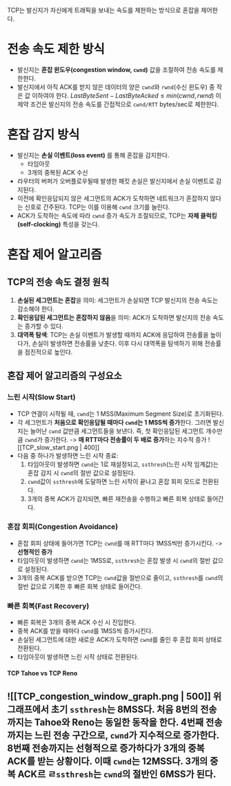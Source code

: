 TCP는 발신지가 자신에게 트래픽을 보내는 속도를 제한하는 방식으로 혼잡을 제어한다.
# 전송 속도 제한 방식
- 발신지는 **혼잡 윈도우(congestion window, `cwnd`)** 값을 조절하여 전송 속도를 제한한다.
- 발신지에서 아직 ACK를 받지 않은 데이터의 양은 `cwnd`와 `rwnd`(수신 윈도우) 중 작은 값 이하여야 한다.
  $LastByteSent - LastByteAcked \leq min(cwnd, rwnd)$
  이 제약 조건은 발신지의 전송 속도를 간접적으로 `cwnd/RTT` bytes/sec로 제한한다.
# 혼잡 감지 방식
- 발신지는 **손실 이벤트(loss event)** 를 통해 혼잡을 감지한다.
	- 타임아웃
	- 3개의 중복된 ACK 수신
- 라우터의 버퍼가 오버플로우될때 발생한 패킷 손실은 발신지에서 손실 이벤트로 감지된다.
- 이전에 확인응답되지 않은 세그먼트의 ACK가 도착하면 네트워크가 혼잡하지 않다는 신호로 간주된다. TCP는 이를 이용해 `cwnd` 크기를 늘린다.
- ACK가 도착하는 속도에 따라 `cwnd` 증가 속도가 조절되므로, TCP는 **자체 클럭킹(self-clocking)** 특성을 갖는다.
# 혼잡 제어 알고리즘
## TCP의 전송 속도 결정 원칙
1. **손실된 세그먼트는 혼잡**을 의미: 세그먼트가 손실되면 TCP 발신지의 전송 속도는 감소해야 한다.
2. **확인응답된 세그먼트는 혼잡하지 않음**을 의미: ACK가 도착하면 발신지의 전송 속도는 증가할 수 있다.
3. **대역폭 탐색**: TCP는 손실 이벤트가 발생할 때까지 ACK에 응답하여 전송률을 높이다가, 손실이 발생하면 전송률을 낮춘다. 이후 다시 대역폭을 탐색하기 위해 전송률을 점진적으로 높인다.
## 혼잡 제어 알고리즘의 구성요소
### 느린 시작(Slow Start)
- TCP 연결이 시작될 때, `cwnd`는 1 MSS(Maximum Segment Size)로 초기화된다.
- 각 세그먼트가 **처음으로 확인응답될 때마다 `cwnd`는 1 MSS씩 증가**한다. 그러면 발신지는 늘어난 `cwnd` 값만큼 세그먼트들을 보낸다. 즉, 첫 확인응답된 세그먼트 개수만큼 `cwnd`가 증가한다. -> **매 RTT마다 전송률이 두 배로 증가**하는 지수적 증가
  ![[TCP_slow_start.png | 400]]
- 다음 중 하나가 발생하면 느린 시작 종료:
	1. 타임아웃이 발생하면 `cwnd`는 1로 재설정되고, `ssthresh`(느린 시작 임계값)는 혼잡 감지 시 `cwnd`의 절반 값으로 설정된다.
	2. `cwnd`값이 `ssthresh`에 도달하면 느린 시작이 끝나고 혼잡 회피 모드로 전환된다.
	3. 3개의 중복 ACK가 감지되면, 빠른 재전송을 수행하고 빠른 회복 상태로 들어간다.
### 혼잡 회피(Congestion Avoidance)
- 혼잡 회피 상태에 들어가면 TCP는 `cwnd`를 매 RTT마다 1MSS씩만 증가시킨다. -> **선형적인 증가**
- 타임아웃이 발생하면 `cwnd`는 1MSS로, `ssthresh`는 혼잡 발생 시 `cwnd`의 절반 값으로 설정된다.
- 3개의 중복 ACK를 받으면 TCP는 `cwnd`값을 절반으로 줄이고, `ssthresh`를 `cwnd`의 절반 값으로 기록한 후 빠른 회복 상태로 들어간다.
### 빠른 회복(Fast Recovery)
- 빠른 회복은 3개의 중복 ACK 수신 시 진입한다.
- 중복 ACK를 받을 때마다 `cwnd`를 1MSS씩 증가시킨다.
- 손실된 세그먼트에 대한 새로운 ACK가 도착하면 `cwnd`를 줄인 후 혼잡 회피 상태로 전환된다.
- 타임아웃이 발생하면 느린 시작 상태로 전환된다.
#### TCP Tahoe vs TCP Reno
![[TCP_congestion_window_graph.png | 500]]
위 그래프에서 초기 `ssthresh`는 8MSS다.
처음 8번의 전송까지는 Tahoe와 Reno는 동일한 동작을 한다.
4번째 전송까지는 느린 전송 구간으로, `cwnd`가 지수적으로 증가한다.
8번째 전송까지는 선형적으로 증가하다가 3개의 중복 ACK를 받는 상황이다.
이때 `cwnd`는 12MSS다.
3개의 중복 ACK르 ㄹ`ssthresh`는 `cwnd`의 절반인 6MSS가 된다.
- 
